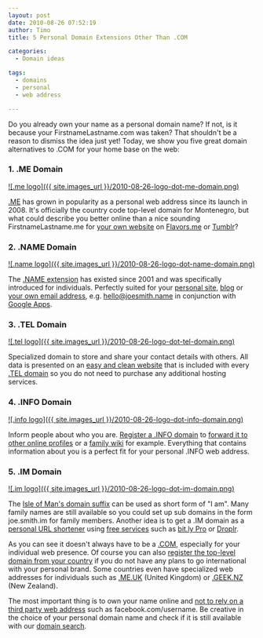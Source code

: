 ```yaml
---
layout: post
date: 2010-08-26 07:52:19
author: Timo
title: 5 Personal Domain Extensions Other Than .COM

categories:
  - Domain ideas

tags:
  - domains
  - personal
  - web address

---
```


Do you already own your name as a personal domain name? If not, is it because your FirstnameLastname.com was taken? That shouldn't be a reason to dismiss the idea just yet! Today, we show you five great domain alternatives to .COM for your home base on the web:

### 1. .ME Domain

[![.me logo]({{ site.images_url }}/2010-08-26-logo-dot-me-domain.png)](https://iwantmyname.com/domains/me-montenegrean-domain-name-registration-for-montenegro)

[.ME](https://iwantmyname.com/domains/me-montenegrean-domain-name-registration-for-montenegro) has grown in popularity as a personal web address since its launch in 2008. It's officially the country code top-level domain for Montenegro, but what could describe you better online than a nice sounding FirstnameLastname.me for [your own website](https://iwantmyname.com/services/website-builder) on [Flavors.me](https://iwantmyname.com/services/personal-profile/customize-flavors.me-website-with-your-own-domain) or [Tumblr](https://iwantmyname.com/features/applications/custom-domain-apps/blogs/tumblr-tumblelog-easy-blog-with-own-url)?

### 2. .NAME Domain

[![.name logo]({{ site.images_url }}/2010-08-26-logo-dot-name-domain.png)](https://iwantmyname.com/domains/name-domain-name-registration-for-names)

The [.NAME extension](https://iwantmyname.com/domains/name-domain-name-registration-for-names) has existed since 2001 and was specifically introduced for individuals. Perfectly suited for your [personal site](https://iwantmyname.com/services/personal-profile), [blog](https://iwantmyname.com/services/blog-hosting) or [your own email address](https://iwantmyname.com/services/email-hosting), e.g. hello@joesmith.name in conjunction with [Google Apps](https://iwantmyname.com/features/applications/google-apps-for-your-domain).

### 3. .TEL Domain

[![.tel logo]({{ site.images_url }}/2010-08-26-logo-dot-tel-domain.png)](https://iwantmyname.com/domains/tel-domain-name-registration-for-communication)

Specialized domain to store and share your contact details with others. All data is presented on an [easy and clean website](https://iwantmyname.com/blog/2010/03/your-tel-website-has-a-shiny-new-design.html) that is included with every [.TEL domain](https://iwantmyname.com/domains/tel-domain-name-registration-for-communication) so you do not need to purchase any additional hosting services.

### 4. .INFO Domain

[![.info logo]({{ site.images_url }}/2010-08-26-logo-dot-info-domain.png)](https://iwantmyname.com/domains/info-domain-name-registration-for-information)

Inform people about who you are. [Register a .INFO domain](https://iwantmyname.com/domains/info-domain-name-registration-for-information) to [forward it to other online profiles](https://iwantmyname.com/blog/2010/04/10-most-popular-services-to-forward-your-domain-url-to.html) or a [family wiki](https://iwantmyname.com/services/wiki-hosting) for example. Everything that contains information about you is a perfect fit for your personal .INFO web address.

### 5. .IM Domain

[![.im logo]({{ site.images_url }}/2010-08-26-logo-dot-im-domain.png)](https://iwantmyname.com/domains/im-domain-name-registration-for-isle-of-man)

The [Isle of Man's domain suffix](https://iwantmyname.com/domains/im-domain-name-registration-for-isle-of-man) can be used as short form of "I am". Many family names are still available so you could set up sub domains in the form joe.smith.im for family members. Another idea is to get a .IM domain as a [personal URL shortener](https://iwantmyname.com/services/url-shortener) using [free services](https://iwantmyname.com/services/free-hosting) such as [bit.ly Pro](https://iwantmyname.com/services/url-shortener/bit.ly-pro-custom-domain-short-url-forwarding-service) or [Droplr](https://iwantmyname.com/services/url-shortener/customize-droplr-with-your-own-domain).

As you can see it doesn't always have to be a [.COM](https://iwantmyname.com/domains/com-domain-name-registration-for-commercial), especially for your individual web presence. Of course you can also [register the top-level domain from your country](https://iwantmyname.com/domains/domain-name-registration-list-of-extensions) if you do not have any plans to go international with your personal brand. Some countries even have specialized web addresses for individuals such as [.ME.UK](https://iwantmyname.com/domains/me.uk-domain-name-registration-for-united-kingdom) (United Kingdom) or [.GEEK.NZ](https://iwantmyname.com/geek.nz-domain-name-registration-for-new-zealand) (New Zealand).

The most important thing is to own your name online and [not to rely on a third party web address](https://iwantmyname.com/blog/2010/02/your-usernames-do-not-belong-to-you.html) such as facebook.com/username. Be creative in the choice of your personal domain name and check if it is still available with our [domain search](https://iwantmyname.com).
